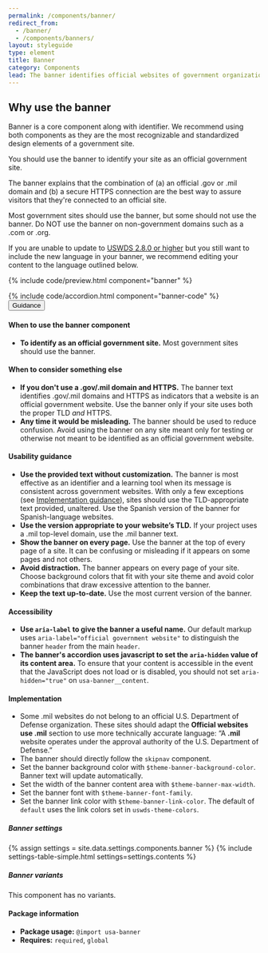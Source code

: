 ```yaml
---
permalink: /components/banner/
redirect_from:
  - /banner/
  - /components/banners/
layout: styleguide
type: element
title: Banner
category: Components
lead: The banner identifies official websites of government organizations in the United States. It also helps visitors understand how to tell that a website is both official and secure.
---
```


<section class="site-component-section" id="site-component-intro">
  <h2 class="font-body-md">Why use the banner</h2>
  <p>
    Banner is a core component along with identifier. We recommend using both components as they are the most recognizable and standardized design elements of a government site.
  </p>
  <p>
    You should use the banner to identify your site as an official government site.
  </p>
  <p>
    The banner explains that the combination of (a) an official .gov or .mil domain and (b) a secure HTTPS connection are the best way to assure visitors that they're connected to an official site.
  </p>
  <p>
    Most government sites should use the banner, but some should not use the banner. Do NOT use the banner on non-government domains such as a .com or .org.
  </p>
  <p>
    If you are unable to update to <a href="https://github.com/uswds/uswds/releases">USWDS 2.8.0 or higher</a> but you still want to include the new language in your banner, we recommend editing your content to the language outlined below.
  </p>
</section>

{% include code/preview.html component="banner" %}

<section class="site-component-section">
  {% include code/accordion.html component="banner-code" %}
  <div class="usa-accordion usa-accordion--bordered site-accordion-docs">
    <button class="usa-button-unstyled usa-accordion__button"
        aria-expanded="true" aria-controls="table-docs">
      Guidance
    </button>
    <div id="table-docs" aria-hidden="false" class="usa-accordion__content site-component-usage">
      <h4>When to use the banner component</h4>
      <ul class="usa-content-list">
        <li><strong>To identify as an official government site.</strong> Most government sites should use the banner.</li>
      </ul>
      <h4>When to consider something else</h4>
      <ul class="usa-content-list">
        <li><strong>If you don't use a .gov/.mil domain and HTTPS.</strong> The banner text identifies .gov/.mil domains and HTTPS as indicators that a website is an official government website. Use the banner only if your site uses both the proper TLD <em>and</em> HTTPS.</li>
        <li><strong>Any time it would be misleading.</strong> The banner should be used to reduce confusion. Avoid using the banner on any site meant only for testing or otherwise not meant to be identified as an official government website.</li>
      </ul>
      <h4>Usability guidance</h4>
      <ul class="usa-content-list">
        <li><strong>Use the provided text without customization.</strong> The banner is most effective as an identifier and a learning tool when its message is consistent across government websites. With only a few exceptions (see <a href="#implementation">Implementation guidance</a>), sites should use the TLD-appropriate text provided, unaltered. Use the Spanish version of the banner for Spanish-language websites.</li>
        <li><strong>Use the version appropriate to your website’s TLD.</strong> If your project uses a .mil top-level domain, use the .mil banner text.</li>
        <li><strong>Show the banner on every page.</strong> Use the banner at the top of every page of a site. It can be confusing or misleading if it appears on some pages and not others.</li>
        <li><strong>Avoid distraction.</strong> The banner appears on every page of your site. Choose background colors that fit with your site theme and avoid color combinations that draw excessive attention to the banner.</li>
        <li><strong>Keep the text up-to-date.</strong> Use the most current version of the banner.</li>
      </ul>
      <h4 class="usa-heading">Accessibility</h4>
      <ul class="usa-content-list">
        <li><strong>Use <code>aria-label</code> to give the banner a useful name.</strong> Our default markup uses <code>aria-label="official government website"</code> to distinguish the banner <code>header</code> from the main <code>header</code>.</li>
        <li><strong>The banner's accordion uses javascript to set the <code>aria-hidden</code> value of its content area.</strong> To ensure that your content is accessible in the event that the JavaScript does not load or is disabled, you should not set <code>aria-hidden="true"</code> on <code>usa-banner__content</code>.</li>
      </ul>
      <h4 class="usa-heading" id="implementation">Implementation</h4>
      <ul class="usa-content-list">
        <li>Some .mil websites do not belong to an official U.S. Department of Defense organization. These sites should adapt the <strong>Official websites use .mil</strong> section to use more technically accurate language: “A <strong>.mil</strong> website operates under the approval authority of the U.S. Department of Defense.”</li>
        <li>The banner should directly follow the <code>skipnav</code> component.</li>
        <li>Set the banner background color with <code>$theme-banner-background-color</code>. Banner text will update automatically.</li>
        <li>Set the width of the banner content area with <code>$theme-banner-max-width</code>.</li>
        <li>Set the banner font with <code>$theme-banner-font-family</code>.</li>
        <li>Set the banner link color with <code>$theme-banner-link-color</code>. The default of <code>default</code> uses the link colors set in <code>uswds-theme-colors</code>.</li>
      </ul>
      <h5 id="component-settings">Banner settings</h5>
      {% assign settings = site.data.settings.components.banner %}
      {% include settings-table-simple.html
        settings=settings.contents
      %}
      <h5 id="component-variants">Banner variants</h5>
      <p>This component has no variants.</p>
      <h4 class="usa-heading">Package information</h4>
      <ul class="usa-content-list">
        <li>
          <strong>Package usage:</strong> <code>@import usa-banner</code>
        </li>
        <li>
          <strong>Requires:</strong> <code>required</code>, <code>global</code>
        </li>
      </ul>
    </div>
  </div>
</section>
